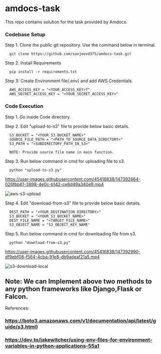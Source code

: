 # amdocs-task
This repo contains solution for the task provided by Amdocs.

### Codebase Setup

Step 1. Clone the public git repository. Use the command below in terminal.

      git clone https://github.com/sanjeevd375/amdocs-task.git
Step 2. Install Requirements

      pip install -r requirements.txt
Step 3: Create Environment file(.env) and add AWS Credentials.

      AWS_ACCESS_KEY = "<YOUR_ACCESS_KEY>T"
      AWS_SECRET_ACCESS_KEY = "<YOUR_SECRET_ACCESS_KEY>"  

### Code Execution

Step 1. Go inside Code directory.

Step 2. Edit "upload-to-s3" file to provide below basic details.
      
      S3_BUCKET = "<YOUR_S3_BUCKET_NAME>"
      SOURCE_FILE_PATH = "<PATH_TO_SOURCE_DATA_DIRECTORY>"
      S3_PATH = "<SUBDIRECTORY_PATH_IN_S3>"
      
      NOTE: Provide source file name in main function.

Step 3. Run below command in cmd for uploading file to s3.
      
      python "upload-to-s3.py"  
      
      

https://user-images.githubusercontent.com/45416838/147392664-026fbb61-3898-4e0c-b142-ce8d49a340e9.mp4

![aws-s3-upload](https://user-images.githubusercontent.com/45416838/147392711-05d2c0c3-0024-4c91-86f7-967b680bfa06.png)

Step 4. Edit "download-from-s3" file to provide below basic details.

      DEST_PATH = "<YOUR_DESTINATION_DIRECTORY>"
      S3_BUCKET = "<YOUR_S3_BUCKET_NAME>"
      DEST_FILE_NAME = "<TARGET_FILE_NAME>"
      S3_OBJECT_NAME = "S3_OBJECT_KEY_NAME"
      
Step 5. Run below command in cmd for downloading file from s3.

      python "download-from-s3.py" 

https://user-images.githubusercontent.com/45416838/147392990-df9ebf08-f564-4cba-91e8-db9adeaf21a5.mp4

![s3-download-local](https://user-images.githubusercontent.com/45416838/147393043-c94e8a73-7352-4e6d-82fc-547ac3c6ee41.png)


## Note: We can Implement above two methods to any python frameworks like Django,Flask or Falcon.

References:
### https://boto3.amazonaws.com/v1/documentation/api/latest/guide/s3.html)
### https://dev.to/jakewitcher/using-env-files-for-environment-variables-in-python-applications-55a1
